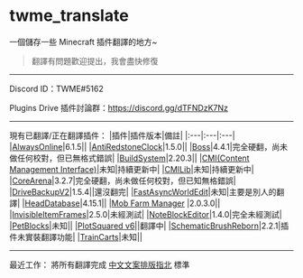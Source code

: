 # twme_translate

一個儲存一些 Minecraft 插件翻譯的地方~

> 翻譯有問題歡迎提出，我會盡快修復

---

Discord ID：TWME#5162

Plugins Drive 插件討論群：https://discord.gg/dTFNDzK7Nz

---

現有已翻譯/正在翻譯插件：
|插件|插件版本|備註|
|:---|:---|:---|
|[AlwaysOnline](https://www.spigotmc.org/resources/alwaysonline.66591/)|6.1.5||
|[AntiRedstoneClock](https://www.spigotmc.org/resources/antiredstoneclock-worldguard-plotsquard-support-1-8-1-17.18557/)|1.5.0||
|[Boss](https://www.mc-market.org/resources/21619/)|4.4.1|完全硬翻，尚未做任何校對，但已無格式錯誤|
|[BuildSystem](https://www.spigotmc.org/resources/buildsystem-1-8-1-18.60441/)|2.20.3||
|[CMI(Content Management Interface)](https://www.spigotmc.org/resources/cmi-298-commands-insane-kits-portals-essentials-economy-mysql-sqlite-much-more.3742/)|未知|持續更新中|
|[CMILib](https://www.spigotmc.org/resources/cmilib.87610/)|未知|持續更新中|
|[CoreArena](https://www.mc-market.org/resources/21643/)|3.2.7|完全硬翻，尚未做任何校對，但已知無格錯誤|
|[DriveBackupV2](https://www.spigotmc.org/resources/drivebackupv2.79519/)|1.5.4||還沒翻完|
|[FastAsyncWorldEdit](https://www.spigotmc.org/resources/fast-async-worldedit.13932/)|未知|主要是別人的翻譯|
|[HeadDatabase](https://www.spigotmc.org/resources/head-database.14280/)|4.15.1||
|[Mob Farm Manager](https://www.spigotmc.org/resources/mob-farm-manager-supports-1-7-10-up-to-1-18-hopper-support.15127/) |2.0.3.0||
|[InvisibleItemFrames](https://www.spigotmc.org/resources/invisibleitemframes-better-item-frames.85085/updates)|2.5.0|未經測試|
|[NoteBlockEditor](https://www.spigotmc.org/resources/noteblockeditor.87150/)|1.4.0|完全未經測試|
|[PetBlocks](https://www.spigotmc.org/resources/petblocks-mysql-bungeecord-customizeable-gui-1-8-1-18.12056/)|未知||
|[PlotSquared v6](https://www.spigotmc.org/resources/plotsquared-v6.77506/)||翻譯中|
|[SchematicBrushReborn](https://www.spigotmc.org/resources/schematic-brush-reborn.79441/)|2.2.1|插件未實裝翻譯功能|
|[TrainCarts](https://www.spigotmc.org/resources/traincarts.39592/)|未知||

---
最近工作：
將所有翻譯完成 [中文文案排版指北](https://github.com/sparanoid/chinese-copywriting-guidelines/blob/master/README.md) 標準

